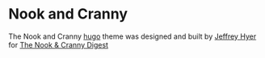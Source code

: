 # Nook and Cranny

The Nook and Cranny [hugo](https://gohugo.io/) theme was designed and built by [Jeffrey Hyer](https://github.com/JeffreyHyer) for [The Nook & Cranny Digest](https://www.nookandcrannydigest.com/)
